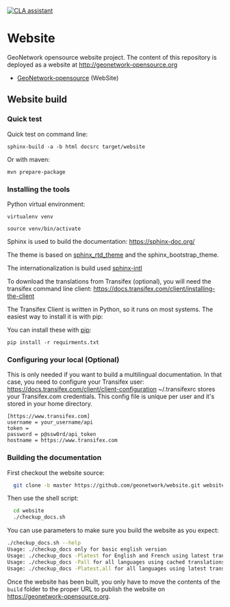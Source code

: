 [![CLA assistant](https://cla-assistant.io/readme/badge/geonetwork/geonetwork)](https://cla-assistant.io/geonetwork/geonetwork)

# Website

GeoNetwork opensource website project. The content of this repository is deployed as a website at http://geonetwork-opensource.org

* [GeoNetwork-opensource](https://geonetwork-opensource.org) (WebSite)

## Website build

### Quick test

Quick test on command line:
```
sphinx-build -a -b html docsrc target/website
```

Or with maven:
```
mvn prepare-package
```

### Installing the tools

Python virtual environment:
```
virtualenv venv
```
```
source venv/bin/activate
```

Sphinx is used to build the documentation: https://sphinx-doc.org/

The theme is based on [sphinx_rtd_theme](https://github.com/snide/sphinx_rtd_theme) and the sphinx_bootstrap_theme.

The internationalization is build used [sphinx-intl](http://www.sphinx-doc.org/es/stable/intl.html)

To download the translations from Transifex (optional), you will need the transifex command line client:
https://docs.transifex.com/client/installing-the-client

The Transifex Client is written in Python, so it runs on most systems. The easiest way to install it is with pip:

You can install these with [pip](https://pip.pypa.io/en/stable/installing/):
```
pip install -r requirments.txt
```

### Configuring your local (Optional)

This is only needed if you want to build a multilingual documentation. In that case, you need to configure your 
Transifex user:
https://docs.transifex.com/client/client-configuration
~/.transifexrc stores your Transifex.com credentials. This config file is unique per user and it's stored in your home directory.

```
[https://www.transifex.com]
username = your_username/api
token =
password = p@ssw0rd/api_token
hostname = https://www.transifex.com
```
### Building the documentation

First checkout the website source:

```bash
  git clone -b master https://github.com/geonetwork/website.git website
```
Then use the shell script:

```bash
  cd website
  ./checkup_docs.sh
```

You can use parameters to make sure you build the website as you expect:
```bash
./checkup_docs.sh --help
Usage: ./checkup_docs only for basic english version
Usage: ./checkup_docs -Platest for English and French using latest translations on Transifex
Usage: ./checkup_docs -Pall for all languages using cached translations
Usage: ./checkup_docs -Platest,all for all languages using latest translations on transifex
```

Once the website has been built, you only have to move the contents of the ``build`` folder to the proper URL to publish the website on https://geonetwork-opensource.org.
